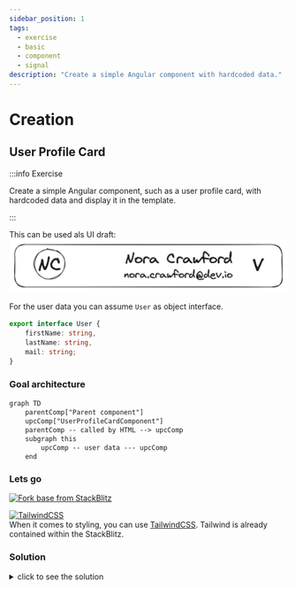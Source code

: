 ```yaml
---
sidebar_position: 1
tags:
  - exercise
  - basic
  - component
  - signal
description: "Create a simple Angular component with hardcoded data."
---
```


# Creation

## User Profile Card

:::info Exercise

Create a simple Angular component, such as a user profile card, with hardcoded data and display it in the template.

:::

This can be used als UI draft:
![User Profile Card Draft](/img/docs/task_create_component_draft.png)

For the user data you can assume `User` as object interface.

```typescript title="user.model.ts"
export interface User {
    firstName: string,
    lastName: string,
    mail: string;
}
```

### Goal architecture

```mermaid
graph TD
    parentComp["Parent component"]
    upcComp["UserProfileCardComponent"]
    parentComp -- called by HTML --> upcComp
    subgraph this
        upcComp -- user data --- upcComp
    end
```

### Lets go
[![Fork base from StackBlitz](https://developer.stackblitz.com/img/open_in_stackblitz.svg)](https://stackblitz.com/edit/nt-angular-workshop-base)

[![TailwindCSS](https://skillicons.dev/icons?i=tailwind)](https://tailwindcss.com)   
When it comes to styling, you can use [TailwindCSS](https://tailwindcss.com).
Tailwind is already contained within the StackBlitz.

### Solution

<details>
  <summary>click to see the solution</summary>
  <div>
There are several ways to do this. Angular gives you the possibility to reduce boilerplate code by using the generator
via CLI.

```bash
ng generate component UserProfileCard --standalone 
# shorted version
ng g c UserProfileCard --standalone 
```

If you use NX:

```bash
nx g @nx/angular:component UserProfileCard --standalone
```

This will generate a component containing:

```logs
>  NX  Generating @nx/angular:component
CREATE .../user-profile-card.component.ts
```

If you create a single file it can look like this:

```typescript title="user-profile-card.component.ts"
import { Component, computed, signal } from '@angular/core';
import { CommonModule } from '@angular/common';
import { User } from '@shared/models'

@Component({
    selector: 'app-user-profile-card',
    standalone: true,
    imports: [CommonModule],
    templateUrl: './user-profile-card.component.html',
    styleUrls: ['./user-profile-card.component.scss'],
})
export class UserProfileCardComponent {
    readonly user = signal({ firstName: 'Nora', lastName: 'Crawford', mail: 'nora.crawford@dev.io' } as User);
    readonly userInitials = computed(
        () =>
            `${this.user().firstName.trimStart().slice(0, 1).toUpperCase()}${this.user().lastName.trimStart().slice(0, 1)}`
    );
    readonly fullName = computed(() => `${this.user().firstName} ${this.user().lastName}`);

    onShowDropdownClicked() {
        console.debug('on show dropdown clicked');
    }
}
```

```html title="user-profile-card.component.html"
<div class="upc__avatar">
    {{ userInitials() }}
</div>
<div class="upc__container">
<div class="upc__name">{{ fullName() }}</div>
<div class="upc__mail">{{ user().mail }}</div>
</div>
<button class="upc__show-dropdown" (click)="onShowDropdownClicked()">V</button>
```

[![Open in StackBlitz](https://developer.stackblitz.com/img/open_in_stackblitz.svg)](https://stackblitz.com/edit/ex-base-create-component?file=src%2Fapp%2Fuser-profile-card%2Fuser-profile-card.component.ts)

  </div>
</details>
